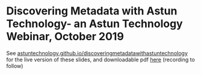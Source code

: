 # Discovering Metadata with Astun Technology- an Astun Technology Webinar, October 2019

See [astuntechnology.github.io/discoveringmetadatawithastuntechnology](https://astuntechnology.github.io/discoveringmetadatawithastuntechnology/) for the live version of these slides, and downloadable pdf [here](https://github.com/AstunTechnology/discoveringmetadatawithastuntechnology/blob/main/Discovering%20Metadata%20with%20Astun%20Technology.pdf) (recording to follow)